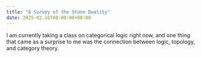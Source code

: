 ```yaml
---
title: "A Survey of the Stone Duality"
date: 2025-02-16T00:00:00+08:00
---
```


I am currently taking a class on categorical logic right now, and one thing that came as a surprise to me was the connection between logic, topology, and category theory.